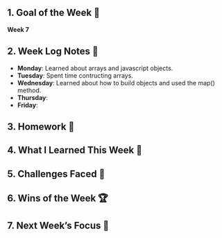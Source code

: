 ## 1. Goal of the Week 🎯

**Week 7**

## 2. Week Log Notes 📝

- **Monday**: Learned about arrays and javascript objects.
- **Tuesday**: Spent time contructing arrays.
- **Wednesday**: Learned about how to build objects and used the map() method.
- **Thursday**:
- **Friday**:

## 3. Homework 📝

## 4. What I Learned This Week 🧠

## 5. Challenges Faced 🚧

## 6. Wins of the Week 🏆

## 7. Next Week’s Focus 🔭
